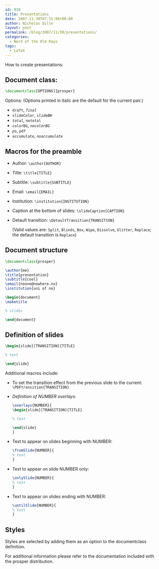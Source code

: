 ```yaml
---
id: 938
title: Presentations
date: 2007-11-30T07:51:08+00:00
author: Nicholas Dille
layout: post
permalink: /blog/2007/11/30/presentations/
categories:
  - Nerd of the Old Days
tags:
  - LaTeX
---
```

How to create presentations:<!--more-->

## Document class:

```latex
\documentclass[OPTIONS]{prosper}
```

Options: (Options printed in italic are the default for the current pair.)

* `draft`, _`final`_
* `slideColor`, _`slideBW`_
* _`total`_, `nototal`
* `colorBG`, _`nocolorBG`_
* _`ps`_, `pdf`
* `accumulate`, _`noaccumulate`_

## Macros for the preamble

* Author: `\author{AUTHOR}`
* Title: `\title{TITLE}`
* Subtitle: `\subtitle{SUBTITLE}`
* Email: `\email{EMAIL}`
* Institution: `\institution{INSTITUTION}`
* Caption at the bottom of slides: `\slideCaption{CAPTION}`
* Detault transition: `\DetaultTransition{TRANSITION}`

  (Valid values are: `Split`, `Blinds`, `Box`, `Wipe`, `Dissolve`, `Glitter`, `Replace`; the default transition is `Replace`)

## Document structure

```latex
\documentclass{prosper}

\author{me}
\title{presentation}
\subtitle{cool}
\email{noone@nowhere.no}
\institution{uni of no}

\begin{document}
\maketitle

% slides

\end{document}
```

## Definition of slides

```latex
\begin{slide}[TRANSITION]{TITLE}

% text

\end{slide}
```

Additional macros include:

* To set the transition effect from the previous slide to the current: `\PDFtransition{TRANSITION}`

* _Definition of NUMBER overlays:_

  ```latex
  \overlays{NUMBER}{
  \begin{slide}[TRANSITION]{TITLE}

  % text

  \end{slide}
  }
  ```

* Text to appear on slides beginning with NUMBER:

  ```latex
  \fromSlide{NUMBER}{
  % text
  }
  ```

* Text to appear on slide NUMBER only:

  ```latex
  \onlySlide{NUMBER}{
  % text
  }
  ```

* Text to appear on slides ending with NUMBER:

  ```latex
  \untilSlide{NUMBER}{
  % text
  }
  ```

## Styles

Styles are selected by adding them as an option to the documentclass definition.

For additional information please refer to the documentation included with the prosper distribution.